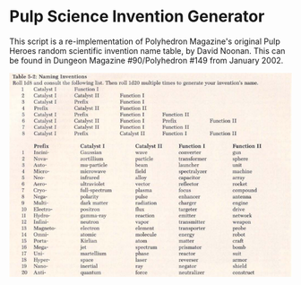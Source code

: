 Pulp Science Invention Generator
===================================

This script is a re-implementation of Polyhedron Magazine's original Pulp Heroes
random scientific invention name table, by David Noonan.  This can be found in
Dungeon Magazine #90/Polyhedron #149 from January 2002.

![Pulp Heroes Table 5-2](https://github.com/chrisib/pulp_science/blob/main/pulp_heroes_table_5-2.png)